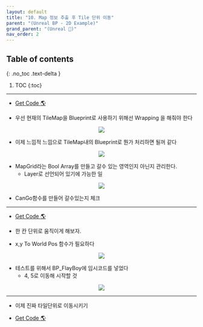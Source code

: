 ```yaml
---
layout: default
title: "10. Map 정보 추출 후 Tile 단위 이동"
parent: "(Unreal BP - 2D Example)"
grand_parent: "(Unreal 🚀)"
nav_order: 2
---
```


## Table of contents
{: .no_toc .text-delta }

1. TOC
{:toc}

---

* [Get Code 🌎](https://github.com/Arthur880708/Unreal_Blueprint_1/tree/16)

* 우선 현재의 TileMap을 Blueprint로 사용하기 위해선 Wrapping 을 해줘야 한다

<p align="center">
  <img src="https://taehyungs-programming-blog.github.io/blog/assets/images/unreal/bp-2/bp2-10-1.png"/>
</p>

* 이제 느낌적 느낌으로 TileMap내의 Blueprint로 뭔가 처리하면 될꺼 같다

<p align="center">
  <img src="https://taehyungs-programming-blog.github.io/blog/assets/images/unreal/bp-2/bp2-10-2.png"/>
</p>

* MapGrid라는 Bool Array를 만들고 갈수 있는 영역인지 아닌지 관리한다.
    * Layer로 선언되어 있기에 가능한 일

<p align="center">
  <img src="https://taehyungs-programming-blog.github.io/blog/assets/images/unreal/bp-2/bp2-10-3.png"/>
</p>

* CanGo함수를 만들어 갈수있는지 체크

---

* [Get Code 🌎](https://github.com/Arthur880708/Unreal_Blueprint_1/tree/17)

* 한 칸 단위로 움직이게 해보자.
* x,y To World Pos 함수가 필요하다

<p align="center">
  <img src="https://taehyungs-programming-blog.github.io/blog/assets/images/unreal/bp-2/bp2-10-4.png"/>
</p>

* 테스트를 위해서 BP_FlayBoy에 임시코드를 넣었다
    * 4, 5로 이동해 시작할 것

<p align="center">
  <img src="https://taehyungs-programming-blog.github.io/blog/assets/images/unreal/bp-2/bp2-10-5.png"/>
</p>

---

* 이제 진짜 타일단위로 이동시키기

* [Get Code 🌎](https://github.com/Arthur880708/Unreal_Blueprint_1/tree/17)



